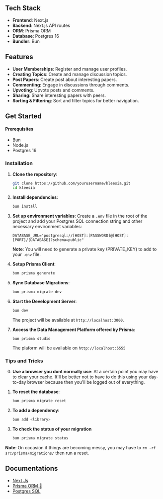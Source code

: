 ## Tech Stack

- **Frontend**: Next.js
- **Backend**: Next.js API routes
- **ORM**: Prisma ORM
- **Database**: Postgres 16
- **Bundler**: Bun

## Features

- **User Memberships**: Register and manage user profiles.
- **Creating Topics**: Create and manage discussion topics.
- **Post Papers**: Create post about interesting papers.
- **Commenting**: Engage in discussions through comments.
- **Upvoting**: Upvote posts and comments.
- **Sharing**: Share interesting papers with peers.
- **Sorting & Filtering**: Sort and filter topics for better navigation.

## Get Started

#### Prerequisites

- Bun
- Node.js
- Postgres 16

### Installation

1. **Clone the repository**:

   ```bash
   git clone https://github.com/yourusername/kleesia.git
   cd kleesia
   ```

2. **Install dependencies**:

   ```bash
   bun install
   ```

3. **Set up environment variables**:
   Create a `.env` file in the root of the project and add your Postgres SQL connection string and other necessary environment variables:

   ```plaintext
   DATABASE_URL="postgresql://[HOST]:[PASSWORD]@[HOST]:[PORT]/[DATABASE]?schema=public"
   ```
   **Note**: You will need to generate a private key (PRIVATE_KEY) to add to your `.env` file. 

4. **Setup Prisma Client**:

   ```bash
   bun prisma generate
   ```

5. **Sync Database Migrations**:

   ```bash
   bun prisma migrate dev
   ```

6. **Start the Development Server**:

   ```bash
   bun dev
   ```

   The project will be available at `http://localhost:3000`.

7. **Access the Data Management Platform offered by Prisma**:
   ```
   bun prisma studio
   ```
   The plaform will be available on `http://localhost:5555`

### Tips and Tricks
0. **Use a browser you dont normally use**:
   At a certain point you may have to clear your cache. It'll be better not to have to do this
   using your day-to-day browser because then you'll be logged out of everything. 

2. **To reset the database**:

   ```bash
   bun prisma migrate reset
   ```
   
3. **To add a dependency**:

   ```bash
   bun add <library>
   ```
4. **To check the status of your migration**

   ```bash
   bun prisma migrate status
   ```
**Note**: On occasion if things are becoming messy, you may have to `rm -rf src/prisma/migrations/` then run a reset. 

## Documentations

- [Next Js](https://nextjs.org/docs)
- [Prisma ORM 🚀](https://www.prisma.io/docs)
- [Postgres SQL](https://www.postgresql.org/docs/current/tutorial-install.html)
